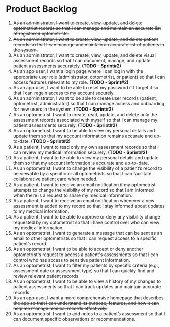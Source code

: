# Product Backlog

1. ~~As an administrator, I want to create, view, update, and delete optometrist records so that I can manage and maintain an accurate list of registered optometrists.~~
2. ~~As an administrator, I want to create, view, update, and delete patient records so that I can manage and maintain an accurate list of patients in the system.~~
3. As an administrator, I want to create, view, update, and delete visual assessment records so that I can document, manage, and update patient assessments accurately. **(TODO - Sprint#2)**
4. As an app user, I want a login page where I can log in with the appropriate user role (administrator, optometrist, or patient) so that I can access features relevant to my role.  **(TODO - Sprint#2)**
5. As an app user, I want to be able to reset my password if I forget it so that I can regain access to my account securely.
6. As an administrator, I want to be able to create user records (patient, optometrist, administrator) so that I can manage access and onboarding for new users in the system.  **(TODO - Sprint#2)**
7. As an optometrist, I want to create, read, update, and delete only the assessment records associated with myself so that I can manage my patient assessments securely.  **(TODO - Sprint#2)**
8. As an optometrist, I want to be able to view my personal details and update them so that my account information remains accurate and up-to-date.  **(TODO - Sprint#2)**
9. As a patient, I want to read only my own assessment records so that I can review my medical information securely. **(TODO - Sprint#2)**
10. As a patient, I want to be able to view my personal details and update them so that my account information is accurate and up-to-date.
11. As an optometrist, I want to change the visibility of a patient’s record to be viewable by a specific or all optometrists so that I can facilitate collaborative patient care when needed.
12. As a patient, I want to receive an email notification if my optometrist attempts to change the visibility of my record so that I am informed when there is a request to share my medical information.
13. As a patient, I want to receive an email notification whenever a new assessment is added to my record so that I stay informed about updates to my medical information.
14. As a patient, I want to be able to approve or deny any visibility change requested by my optometrist so that I have control over who can view my medical information.
15. As an optometrist, I want to generate a message that can be sent as an email to other optometrists so that I can request access to a specific patient’s record.
16. As an optometrist, I want to be able to accept or deny another optometrist's request to access a patient's assessments so that I can control who has access to sensitive patient information.
17. As an optometrist, I want to filter my patients by specific criteria (e.g., assessment date or assessment type) so that I can quickly find and review relevant patient records.
18. As an optometrist, I want to be able to view a history of my changes to patient assessments so that I can track updates and maintain accurate records.
19. ~~As an app user, I want a more comprehensive homepage that describes the app so that I can understand its purpose, features, and how it can help me manage medical records effectively.~~
20. As an optometrist, I want to add notes to a patient’s assessment so that I can document specific observations or recommendations.